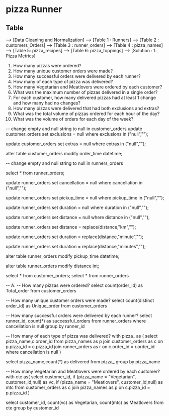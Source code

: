 # pizza Runner

## Table
--> [Data Cleaning and Normalization]
  --> [Table 1 : Runners]
  --> [Table 2 : customers_Orders]
  --> [Table 3 : runner_orders]
  --> [Table 4 : pizza_names]
  --> [Table 5: pizza_recipes]
  --> [Table 6: pizza_toppings]
--> [Solution : 1. Pizza Metrics]

1. How many pizzas were ordered?
2. How many unique customer orders were made?
3. How many successful orders were delivered by each runner?
4. How many of each type of pizza was delivered?
5. How many Vegetarian and Meatlovers were ordered by each customer?
6. What was the maximum number of pizzas delivered in a single order?
7. For each customer, how many delivered pizzas had at least 1 change and how many had no changes?
8. How many pizzas were delivered that had both exclusions and extras?
9. What was the total volume of pizzas ordered for each hour of the day?
10. What was the volume of orders for each day of the week?





















-- change empty and null string to null in customer_orders
update customer_orders
set exclusions = null
where exclusions in ("null","");

update customer_orders
set extras = null
where extras in ("null","");

alter table customer_orders
modify order_time datetime;

-- change empty and null string to null in runners_orders

select * from runner_orders;

update runner_orders
set cancellation = null
where cancellation in ("null","");

update runner_orders
set pickup_time = null
where pickup_time in ("null","");


update runner_orders
set duration = null
where duration in ("null","");


update runner_orders
set distance = null
where distance in ("null","");

update runner_orders
set distance = replace(distance,"km","");

update runner_orders
set duration = replace(distance,"minute","");


update runner_orders
set duration = replace(distance,"minutes","");

alter table runner_orders
modify pickup_time datetime;


alter table runner_orders
modify distance int;

select * from customer_orders;
select * from runner_orders

-- A.
-- How many pizzas were ordered?
select count(order_id) as Total_order
from customer_orders

-- How many unique customer orders were made?
select count(distinct order_id) as Unique_order
from customer_orders

-- How many successful orders were delivered by each runner?
select runner_id, count(*) as successful_orders 
from runner_orders
where cancellation is null
group by runner_id

-- How many of each type of pizza was delivered?
with pizza_ as (
select pizza_name,c.order_id from pizza_names as p 
join customer_orders as c on p.pizza_id = c.pizza_id
join runner_orders as r on c.order_id = r.order_id
where cancellation is null
)

select pizza_name,count(*) as delivered
from pizza_
group by pizza_name

-- How many Vegetarian and Meatlovers were ordered by each customer?
with cte as( 
select customer_id,
if (pizza_name = "Vegetarian", customer_id,null) as vc,
if (pizza_name = "Meatlovers", customer_id,null) as mtc
from customer_orders as c
join pizza_names as p on c.pizza_id = p.pizza_id
)

select customer_id, count(vc) as Vegetarian, count(mtc) as Meatlovers
from cte
group by customer_id
